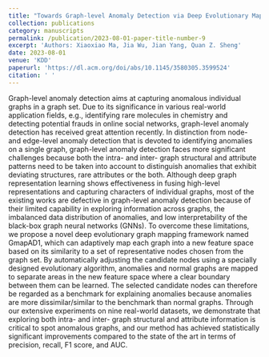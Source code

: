 ```yaml
---
title: "Towards Graph-level Anomaly Detection via Deep Evolutionary Mapping"
collection: publications
category: manuscripts
permalink: /publication/2023-08-01-paper-title-number-9
excerpt: 'Authors: Xiaoxiao Ma, Jia Wu, Jian Yang, Quan Z. Sheng'
date: 2023-08-01
venue: 'KDD'
paperurl: 'https://dl.acm.org/doi/abs/10.1145/3580305.3599524'
citation: ' '
---
```


Graph-level anomaly detection aims at capturing anomalous individual graphs in a graph set. Due to its significance in various real-world application fields, e.g., identifying rare molecules in chemistry and detecting potential frauds in online social networks, graph-level anomaly detection has received great attention recently. In distinction from node- and edge-level anomaly detection that is devoted to identifying anomalies on a single graph, graph-level anomaly detection faces more significant challenges because both the intra- and inter- graph structural and attribute patterns need to be taken into account to distinguish anomalies that exhibit deviating structures, rare attributes or the both. Although deep graph representation learning shows effectiveness in fusing high-level representations and capturing characters of individual graphs, most of the existing works are defective in graph-level anomaly detection because of their limited capability in exploring information across graphs, the imbalanced data distribution of anomalies, and low interpretability of the black-box graph neural networks (GNNs). To overcome these limitations, we propose a novel deep evolutionary graph mapping framework named GmapAD1, which can adaptively map each graph into a new feature space based on its similarity to a set of representative nodes chosen from the graph set. By automatically adjusting the candidate nodes using a specially designed evolutionary algorithm, anomalies and normal graphs are mapped to separate areas in the new feature space where a clear boundary between them can be learned. The selected candidate nodes can therefore be regarded as a benchmark for explaining anomalies because anomalies are more dissimilar/similar to the benchmark than normal graphs. Through our extensive experiments on nine real-world datasets, we demonstrate that exploring both intra- and inter- graph structural and attribute information is critical to spot anomalous graphs, and our method has achieved statistically significant improvements compared to the state of the art in terms of precision, recall, F1 score, and AUC.